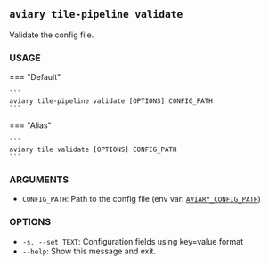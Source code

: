 ## `aviary tile-pipeline validate`

Validate the config file.

### **USAGE**

=== "Default"

    ```
    aviary tile-pipeline validate [OPTIONS] CONFIG_PATH
    ```

=== "Alias"

    ```
    aviary tile validate [OPTIONS] CONFIG_PATH
    ```

### **ARGUMENTS**

- `CONFIG_PATH`: Path to the config file (env var: [`AVIARY_CONFIG_PATH`][AVIARY_CONFIG_PATH])

  [AVIARY_CONFIG_PATH]: ../environment_variables.md#aviary_config_path

### **OPTIONS**

- `-s, --set TEXT`: Configuration fields using key=value format
- `--help`: Show this message and exit.
